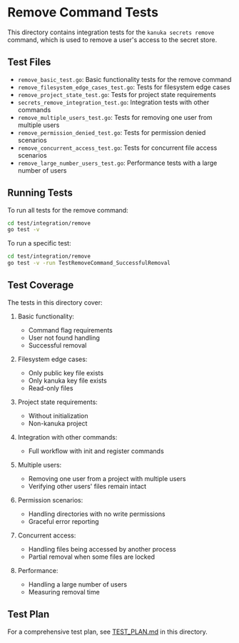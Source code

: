 # Remove Command Tests

This directory contains integration tests for the `kanuka secrets remove` command, which is used to remove a user's access to the secret store.

## Test Files

- `remove_basic_test.go`: Basic functionality tests for the remove command
- `remove_filesystem_edge_cases_test.go`: Tests for filesystem edge cases
- `remove_project_state_test.go`: Tests for project state requirements
- `secrets_remove_integration_test.go`: Integration tests with other commands
- `remove_multiple_users_test.go`: Tests for removing one user from multiple users
- `remove_permission_denied_test.go`: Tests for permission denied scenarios
- `remove_concurrent_access_test.go`: Tests for concurrent file access scenarios
- `remove_large_number_users_test.go`: Performance tests with a large number of users

## Running Tests

To run all tests for the remove command:

```bash
cd test/integration/remove
go test -v
```

To run a specific test:

```bash
cd test/integration/remove
go test -v -run TestRemoveCommand_SuccessfulRemoval
```

## Test Coverage

The tests in this directory cover:

1. Basic functionality:
   - Command flag requirements
   - User not found handling
   - Successful removal

2. Filesystem edge cases:
   - Only public key file exists
   - Only kanuka key file exists
   - Read-only files

3. Project state requirements:
   - Without initialization
   - Non-kanuka project

4. Integration with other commands:
   - Full workflow with init and register commands

5. Multiple users:
   - Removing one user from a project with multiple users
   - Verifying other users' files remain intact

6. Permission scenarios:
   - Handling directories with no write permissions
   - Graceful error reporting

7. Concurrent access:
   - Handling files being accessed by another process
   - Partial removal when some files are locked

8. Performance:
   - Handling a large number of users
   - Measuring removal time

## Test Plan

For a comprehensive test plan, see [TEST_PLAN.md](./TEST_PLAN.md) in this directory.